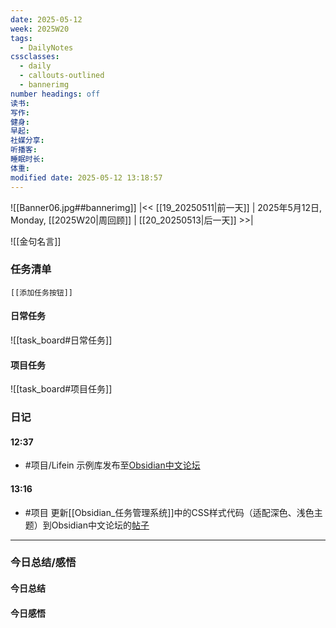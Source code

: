 ```yaml
---
date: 2025-05-12
week: 2025W20
tags:
  - DailyNotes
cssclasses:
  - daily
  - callouts-outlined
  - bannerimg
number headings: off
读书: 
写作: 
健身: 
早起: 
社媒分享: 
听播客: 
睡眠时长: 
体重: 
modified date: 2025-05-12 13:18:57
---
```

![[Banner06.jpg##bannerimg]]
|<< [[19_20250511|前一天]] | 2025年5月12日, Monday, [[2025W20|周回顾]]  | [[20_20250513|后一天]] >>| 

![[金句名言]]


### 任务清单

```meta-bind-embed
[[添加任务按钮]]
```

#### 日常任务
![[task_board#日常任务]]

#### 项目任务
![[task_board#项目任务]]

### 日记

#### 12:37
- #项目/Lifein 示例库发布至[Obsidian中文论坛](https://forum-zh.obsidian.md/t/topic/50288)
#### 13:16
- #项目 更新[[Obsidian_任务管理系统]]中的CSS样式代码（适配深色、浅色主题）到Obsidian中文论坛的[帖子](https://forum-zh.obsidian.md/t/topic/50027)


---

### 今日总结/感悟

#### 今日总结


#### 今日感悟
